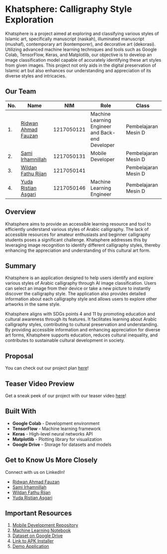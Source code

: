 # Khatsphere: Calligraphy Style Exploration

Khatsphere is a project aimed at exploring and classifying various styles of Islamic art, specifically manuscript (naskah), illuminated manuscript (mushaf), contemporary art (kontemporer), and decorative art (dekorasi). Utilizing advanced machine learning techniques and tools such as Google Colab, TensorFlow, Keras, and Matplotlib, our objective is to develop an image classification model capable of accurately identifying these art styles from given images. This project not only aids in the digital preservation of Islamic art but also enhances our understanding and appreciation of its diverse styles and intricacies.

## Our Team

| No. | Name                                                   | NIM         | Role                                    | Class                    |
|-----|--------------------------------------------------------|-------------|-----------------------------------------|--------------------------|
| 1.  | [Ridwan Ahmad Fauzan](https://www.linkedin.com/in/ridwanafazn/) | 1217050121 | Machine Learning Engineer and Back-end Developer | Pembelajaran Mesin D     |
| 2.  | [Sami Irhamnillah](https://www.linkedin.com/in/samiirham220103/) | 1217050131 | Mobile Developer                       | Pembelajaran Mesin D     |
| 3.  | [Wildan Fathu Rijan](https://www.linkedin.com/in/idhan19/)       | 1217050141 |                                           | Pembelajaran Mesin D     |
| 4.  | [Yuda Ristian Asgari](https://www.linkedin.com/in/yudaristian22/) | 1217050146 | Machine Learning Engineer               | Pembelajaran Mesin D     |

## Overview

Khatsphere aims to provide an accessible learning resource and tool to efficiently understand various styles of Arabic calligraphy. The lack of accessible resources for amateur enthusiasts and beginner calligraphy students poses a significant challenge. Khatsphere addresses this by leveraging image recognition to identify different calligraphy styles, thereby enhancing the appreciation and understanding of this cultural art form.

## Summary

Khatsphere is an application designed to help users identify and explore various styles of Arabic calligraphy through AI image classification. Users can select an image from their device or take a new picture to instantly discover the calligraphy style. The application also provides detailed information about each calligraphy style and allows users to explore other artworks in the same style.

Khatsphere aligns with SDGs points 4 and 11 by promoting education and cultural awareness through its features. It facilitates learning about Arabic calligraphy styles, contributing to cultural preservation and understanding. By providing accessible information and enhancing appreciation for diverse art forms, Khatsphere supports education, reduces cultural inequality, and contributes to sustainable cultural development in society.

## Proposal

You can check out our project plan [here](https://www.canva.com/design/DAGFBOtk_cs/xWaE3jOv2qPRjPbdsXF0rg/view?utm_content=DAGFBOtk_cs&utm_campaign=designshare&utm_medium=link&utm_source=editor)!

## Teaser Video Preview

Get a sneak peek of our project with our teaser video [here](https://www.instagram.com/reel/C63t4nzPKva/)!

## Built With

- **Google Colab** - Development environment
- **TensorFlow** - Machine learning framework
- **Keras** - High-level neural networks API
- **Matplotlib** - Plotting library for visualization
- **Google Drive** - Storage for datasets and models

## Get to Know Us More Closely

Connect with us on LinkedIn!

- [Ridwan Ahmad Fauzan](https://www.linkedin.com/in/ridwanafazn/)
- [Sami Irhamnillah](https://www.linkedin.com/in/sami-irhamnillah/)
- [Wildan Fathu Rijan]()
- [Yuda Ristian Asgari](https://www.linkedin.com/in/yudaristianasgari/)

## Important Resources

1. [Mobile Development Repository](https://github.com/samiirham220103/Khatsphere)
2. [Machine Learning Notebook](https://colab.research.google.com/drive/1WQ2HZlpK6mMMopNmFi17TxxBclUbxGfm?usp=sharing)
3. [Dataset on Google Drive](https://drive.google.com/drive/folders/1E5QCPpb61LkGeHX3TixAxLWBJZwd4sue?usp=drive_link)
4. [Link to APK Installer](https://drive.google.com/file/d/1ElI5xLu3ps43leOee3x1q-U7gIJEU33t/view?usp=sharing)
5. [Demo Application](https://drive.google.com/file/d/16df_mFf-sFAMbJ_c_2SzKDB9kA2eoA0J/view?usp=drive_link)
